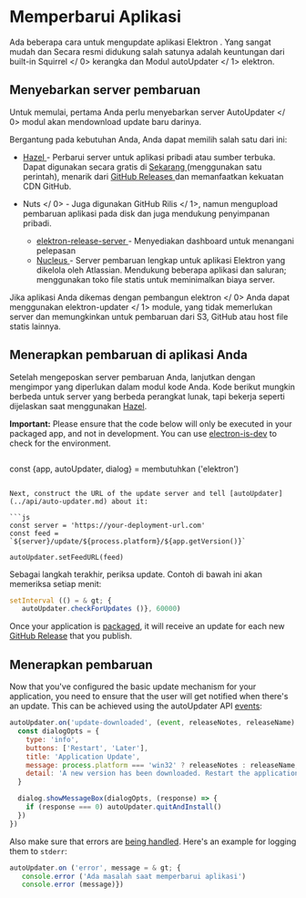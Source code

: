 # Memperbarui Aplikasi

Ada beberapa cara untuk mengupdate aplikasi Elektron . Yang sangat mudah dan Secara resmi didukung salah satunya adalah keuntungan dari built-in  Squirrel </ 0> kerangka dan Modul  autoUpdater </ 1> elektron.</p> 

## Menyebarkan server pembaruan

Untuk memulai, pertama Anda perlu menyebarkan server  AutoUpdater </ 0> modul akan mendownload update baru darinya.</p> 

Bergantung pada kebutuhan Anda, Anda dapat memilih salah satu dari ini:

- [ Hazel ](https://github.com/zeit/hazel) - Perbarui server untuk aplikasi pribadi atau sumber terbuka. Dapat digunakan secara gratis di [ Sekarang ](https://zeit.co/now) (menggunakan satu perintah), menarik dari [ GitHub Releases ](https://help.github.com/articles/creating-releases/) dan memanfaatkan kekuatan CDN GitHub.
-  Nuts </ 0> - Juga digunakan  GitHub Rilis </ 1>, namun mengupload pembaruan aplikasi pada disk dan juga mendukung penyimpanan pribadi.</li> 
    
    - [ elektron-release-server ](https://github.com/ArekSredzki/electron-release-server) - Menyediakan dashboard untuk menangani pelepasan
    - [ Nucleus ](https://github.com/atlassian/nucleus) - Server pembaruan lengkap untuk aplikasi Elektron yang dikelola oleh Atlassian. Mendukung beberapa aplikasi dan saluran; menggunakan toko file statis untuk meminimalkan biaya server.</ul> 
    
    Jika aplikasi Anda dikemas dengan  pembangun elektron </ 0> Anda dapat menggunakan elektron-updater </ 1> module, yang tidak memerlukan server dan memungkinkan untuk pembaruan dari S3, GitHub atau host file statis lainnya.</p> 
    
    ## Menerapkan pembaruan di aplikasi Anda
    
    Setelah mengeposkan server pembaruan Anda, lanjutkan dengan mengimpor yang diperlukan dalam modul kode Anda. Kode berikut mungkin berbeda untuk server yang berbeda perangkat lunak, tapi bekerja seperti dijelaskan saat menggunakan [Hazel](https://github.com/zeit/hazel).
    
    **Important:** Please ensure that the code below will only be executed in your packaged app, and not in development. You can use [electron-is-dev](https://github.com/sindresorhus/electron-is-dev) to check for the environment.
    
    ```js
const {app, autoUpdater, dialog} = membutuhkan ('elektron')
```

Next, construct the URL of the update server and tell [autoUpdater](../api/auto-updater.md) about it:

```js
const server = 'https://your-deployment-url.com'
const feed = `${server}/update/${process.platform}/${app.getVersion()}`

autoUpdater.setFeedURL(feed)
```

Sebagai langkah terakhir, periksa update. Contoh di bawah ini akan memeriksa setiap menit:

```js
setInterval (() = & gt; {
   autoUpdater.checkForUpdates ()}, 60000)
```

Once your application is [packaged](../tutorial/application-distribution.md), it will receive an update for each new [GitHub Release](https://help.github.com/articles/creating-releases/) that you publish.

## Menerapkan pembaruan

Now that you've configured the basic update mechanism for your application, you need to ensure that the user will get notified when there's an update. This can be achieved using the autoUpdater API [events](../api/auto-updater.md#events):

```js
autoUpdater.on('update-downloaded', (event, releaseNotes, releaseName) => {
  const dialogOpts = {
    type: 'info',
    buttons: ['Restart', 'Later'],
    title: 'Application Update',
    message: process.platform === 'win32' ? releaseNotes : releaseName,
    detail: 'A new version has been downloaded. Restart the application to apply the updates.'
  }

  dialog.showMessageBox(dialogOpts, (response) => {
    if (response === 0) autoUpdater.quitAndInstall()
  })
})
```

Also make sure that errors are [being handled](../api/auto-updater.md#event-error). Here's an example for logging them to `stderr`:

```js
autoUpdater.on ('error', message = & gt; {
   console.error ('Ada masalah saat memperbarui aplikasi')
   console.error (message)})
```